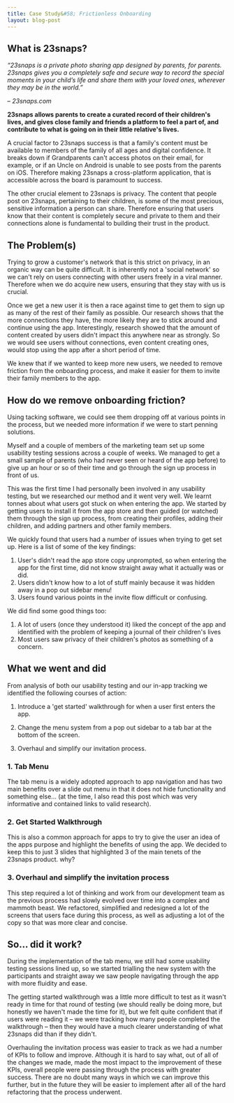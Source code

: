 ```yaml
---
title: Case Study&#58; Frictionless Onboarding
layout: blog-post
---
```


## What is 23snaps?
_“23snaps is a private photo sharing app designed by parents, for parents. 23snaps gives you a completely safe and secure way to record the special moments in your child’s life and share them with your loved ones, wherever they may be in the world.”_

_– 23snaps.com_

**23snaps allows parents to create a curated record of their children's lives, and gives close family and friends a platform to feel a part of, and contribute to what is going on in their little relative's lives.**

A crucial factor to 23snaps success is that a family's content must be available to members of the family of all ages and digital confidence. It breaks down if Grandparents can't access photos on their email, for example, or if an Uncle on Android is unable to see posts from the parents on iOS. Therefore making 23snaps a cross-platform application, that is accessible across the board is paramount to success.

The other crucial element to 23snaps is privacy. The content that people post on 23snaps, pertaining to their children, is some of the most precious, sensitive information a person can share. Therefore ensuring that users know that their content is completely secure and private to them and their connections alone is fundamental to building their trust in the product.

## The Problem(s)
Trying to grow a customer's network that is this strict on privacy, in an organic way can be quite difficult. It is inherently not a 'social network' so we can't rely on users connecting with other users freely in a viral manner. Therefore when we do acquire new users, ensuring that they stay with us is crucial.

Once we get a new user it is then a race against time to get them to sign up as many of the rest of their family as possible.    Our research shows that the more connections they have, the more likely they are to stick around and continue using the app. Interestingly, research showed that the amount of content created by users didn't impact this anywhere near as strongly. So we would see users without connections, even content creating ones, would stop using the app after a short period of time.

We knew that if we wanted to keep more new users, we needed to remove friction from the onboarding process, and make it easier for them to invite their family members to the app.

## How do we remove onboarding friction?
Using tacking software, we could see them dropping off at various points in the process, but we needed more information if we were to start penning solutions.

Myself and a couple of members of the marketing team set up some usability testing sessions across a couple of weeks. We managed to get a small sample of parents (who had never seen or heard of the app before) to give up an hour or so of their time and go through the sign up process in front of us.

This was the first time I had personally been involved in any usability testing, but we researched our method and it went very well. We learnt tonnes about what users got stuck on when entering the app. We started by getting users to install it from the app store and then guided (or watched) them through the sign up process, from creating their profiles, adding their children, and adding partners and other family members.

We quickly found that users had a number of issues when trying to get set up. Here is a list of some of the key findings:

1. User's didn't read the app store copy unprompted, so when entering the app for the first time, did not know straight away what it actually was or did.
2. Users didn't know how to a lot of stuff mainly because it was hidden away in a pop out sidebar menu!
3. Users found various points in the invite flow difficult or confusing.

We did find some good things too:

1. A lot of users (once they understood it) liked the concept of the app and identified with the problem of keeping a journal of their children's lives
2. Most users saw privacy of their children's photos as something of a concern.

## What we went and did
From analysis of both our usability testing and our in-app tracking we identified the following courses of action:

1. Introduce a 'get started' walkthrough for when a user first enters the app.

2. Change the menu system from a pop out sidebar to a tab bar at the bottom of the screen.

3. Overhaul and simplify our invitation process.

### 1. Tab Menu
The tab menu is a widely adopted approach to app navigation and has two main benefits over a slide out menu in that it does not hide functionality and something else... (at the time, I also read this post which was very informative and contained links to valid research).

### 2. Get Started Walkthrough
This is also a common approach for apps to try to give the user an idea of the apps purpose and highlight the benefits of using the app. We decided to keep this to just 3 slides that highlighted 3 of the main tenets of the 23snaps product. why?

### 3. Overhaul and simplify the invitation process
This step required a lot of thinking and work from our development team as the previous process had slowly evolved over time into a complex and mammoth beast. We refactored, simplified and redesigned a lot of the screens that users face during this process, as well as adjusting a lot of the copy so that was more clear and concise.

## So... did it work?
During the implementation of the tab menu, we still had some usability testing sessions lined up, so we started trialling the new system with the participants and straight away we saw people navigating through the app with more fluidity and ease.

The getting started walkthrough was a little more difficult to test as it wasn't ready in time for that round of testing (we should really be doing more, but honestly we haven't made the time for it), but we felt quite confident that if users were reading it – we were tracking how many people completed the walkthrough – then they would have a much clearer understanding of what 23snaps did than if they didn't.

Overhauling the invitation process was easier to track as we had a number of KPIs to follow and improve. Although it is hard to say what, out of all of the changes we made, made the most impact to the improvement of these KPIs, overall people were passing through the process with greater success. There are no doubt many ways in which we can improve this further, but in the future they will be easier to implement after all of the hard refactoring that the process underwent.